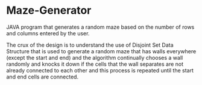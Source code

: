 # Maze-Generator

JAVA program that generates a random maze based on the number of rows and columns entered 
by the user.

  The crux of the design is to understand the use of Disjoint Set Data Structure that is used to generate a 
random maze that has walls everywhere (except the start and end) and the algorithm continually 
chooses a wall randomly and knocks it down if the cells that the wall separates are not already 
connected to each other and this process is repeated until the start and end cells are connected.
